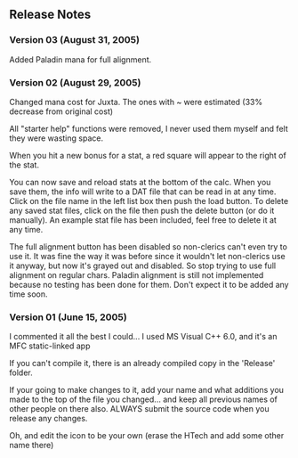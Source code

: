 ## Release Notes

### Version 03 (August 31, 2005)

Added Paladin mana for full alignment.

### Version 02 (August 29, 2005)

Changed mana cost for Juxta. The ones with ~ were estimated (33% decrease from original cost)

All "starter help" functions were removed, I never used them myself and felt they were wasting space.

When you hit a new bonus for a stat, a red square will appear to the right of the stat.

You can now save and reload stats at the bottom of the calc. When you save them, the info will write to a
DAT file that can be read in at any time. Click on the file name in the left list box then push the load
button. To delete any saved stat files, click on the file then push the delete button (or do it manually).
An example stat file has been included, feel free to delete it at any time.

The full alignment button has been disabled so non-clerics can't even try to use it. It was fine the way
it was before since it wouldn't let non-clerics use it anyway, but now it's grayed out and disabled. So stop
trying to use full alignment on regular chars. Paladin alignment is still not implemented because no testing
has been done for them. Don't expect it to be added any time soon.

### Version 01 (June 15, 2005)

I commented it all the best I could... 
I used MS Visual C++ 6.0, and it's an MFC static-linked app 

If you can't compile it, there is an already compiled copy in the 'Release' folder. 

If your going to make changes to it, add your name and what additions you made to the
top of the file you changed... and keep all previous names of other people on there also.
ALWAYS submit the source code when you release any changes. 

Oh, and edit the icon to be your own (erase the HTech and add some other name there)
